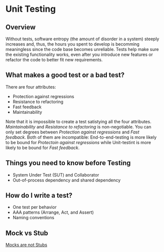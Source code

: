 # Unit Testing

## Overview

Without tests, software entropy (the amount of disorder in a system) steeply increases and, thus, the hours you spent to develop is becomming meaningless since the code base becomes unreliable. Tests help make sure the existing functionality works, even after you introduce new features or refactor the code to better fit new requirements.

## What makes a good test or a bad test?

There are four attributes:

- Protection against regressions
- Resistance to refactoring
- Fast feedback
- Maintainability

Note that it is impossible to create a test satistying all the four attributes. _Maintainability_ and _Resistance to refactoring_ is non-negotiable. You can only set degrees between _Protection against regressions_ and _Fast feedback_. Both of them are incompatible: End-to-end-testing is more likely to be bound for _Protectoin against regressions_ while Unit-testint is more likely to be bound for _Fast feedback_.

## Things you need to know before Testing

- System Under Test (SUT) and Collaborator
- Out-of-process dependency and shared dependency

## How do I write a test?

- One test per behavior
- AAA patterns (Arrange, Act, and Assert)
- Naming conventions

## Mock vs Stub

[Mocks are not Stubs](https://martinfowler.com/articles/mocksArentStubs.html)
